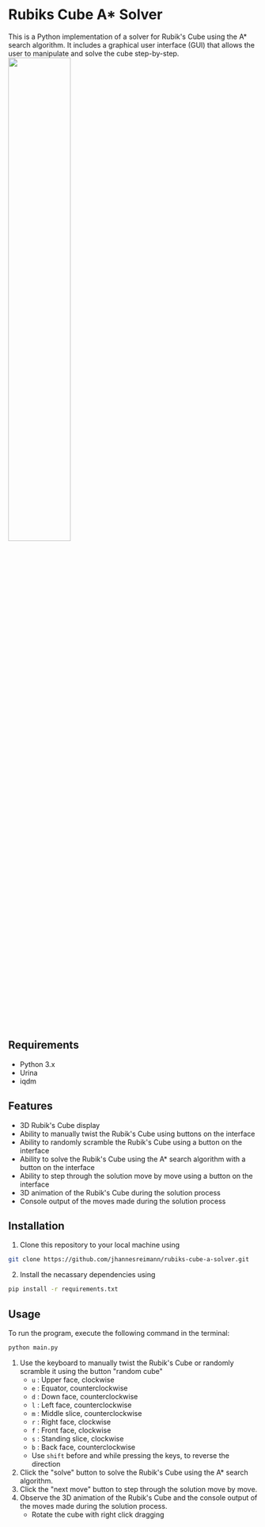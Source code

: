 # Rubiks Cube A* Solver

This is a Python implementation of a solver for Rubik's Cube using the A* search algorithm. It includes a graphical user interface (GUI) that allows the user to manipulate and solve the cube step-by-step.
<img src="https://user-images.githubusercontent.com/75742343/225010427-484405bd-2d70-4910-a9ba-989a9c6897a0.png" width=50% height=50%>

## Requirements

- Python 3.x
- Urina
- iqdm

## Features

- 3D Rubik's Cube display
- Ability to manually twist the Rubik's Cube using buttons on the interface
- Ability to randomly scramble the Rubik's Cube using a button on the interface
- Ability to solve the Rubik's Cube using the A* search algorithm with a button on the interface
- Ability to step through the solution move by move using a button on the interface
- 3D animation of the Rubik's Cube during the solution process
- Console output of the moves made during the solution process

## Installation

1. Clone this repository to your local machine using 
```bash 
git clone https://github.com/jhannesreimann/rubiks-cube-a-solver.git
```
2. Install the necassary dependencies using 
```bash
pip install -r requirements.txt
```

## Usage

To run the program, execute the following command in the terminal:

```bash
python main.py
```

1. Use the keyboard to manually twist the Rubik's Cube or randomly scramble it using the button "random cube"
    - `u` : Upper face, clockwise
    - `e` : Equator, counterclockwise
    - `d` : Down face, counterclockwise
    - `l` : Left face, counterclockwise
    - `m` : Middle slice, counterclockwise
    - `r` : Right face, clockwise
    - `f` : Front face, clockwise
    - `s` : Standing slice, clockwise
    - `b` : Back face, counterclockwise
    - Use `shift` before and while pressing the keys, to reverse the direction
2. Click the "solve" button to solve the Rubik's Cube using the A* search algorithm.
3. Click the "next move" button to step through the solution move by move.
4. Observe the 3D animation of the Rubik's Cube and the console output of the moves made during the solution process.
    - Rotate the cube with right click dragging
